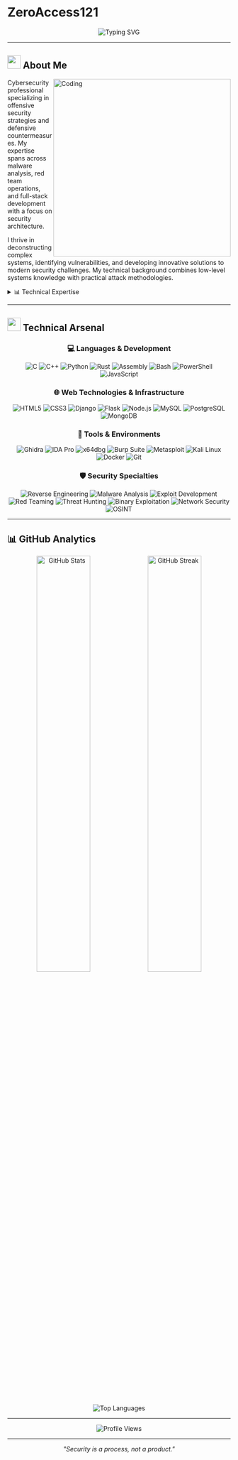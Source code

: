 # ZeroAccess121

<div align="center">
  <img src="https://readme-typing-svg.herokuapp.com?font=Fira+Code&pause=1000&color=F70000&center=true&vCenter=true&width=435&lines=Red+Team+Specialist;Malware+Analyst;Full+Stack+Developer;Security+Researcher" alt="Typing SVG" />
</div>

---

## <img src="https://raw.githubusercontent.com/Tarikul-Islam-Anik/Animated-Fluent-Emojis/master/Emojis/People%20with%20professions/Man%20Technologist%20Light%20Skin%20Tone.png" width="30" /> About Me

<img align="right" alt="Coding" width="400" src="https://cdn.dribbble.com/users/1162077/screenshots/3848914/programmer.gif">

Cybersecurity professional specializing in offensive security strategies and defensive countermeasures. My expertise spans across malware analysis, red team operations, and full-stack development with a focus on security architecture.

I thrive in deconstructing complex systems, identifying vulnerabilities, and developing innovative solutions to modern security challenges. My technical background combines low-level systems knowledge with practical attack methodologies.

<details>
<summary>📊 Technical Expertise</summary>
<br>

- 🔬 **Malware Analysis:** Static and dynamic analysis, behavioral monitoring, and sandbox evasion techniques
- 🛡️ **APT Operations:** Adversary emulation, MITRE ATT&CK implementation, and defense evasion techniques
- 🧪 **Security Tooling:** Custom exploit development, payload generation, and automated reconnaissance
- 🕸️ **Web Security:** OAuth exploitation, XSS chain development, and server-side vulnerability discovery
- 🧠 **Systems Programming:** Memory management, kernel interaction, and low-level network programming

</details>

---

## <img src="https://raw.githubusercontent.com/Tarikul-Islam-Anik/Animated-Fluent-Emojis/master/Emojis/Objects/Hammer%20and%20Wrench.png" width="30" /> Technical Arsenal

<div align="center">

### 💻 Languages & Development

![C](https://img.shields.io/badge/C-00599C?style=for-the-badge&logo=c&logoColor=white)
![C++](https://img.shields.io/badge/C++-00599C?style=for-the-badge&logo=c%2B%2B&logoColor=white)
![Python](https://img.shields.io/badge/Python-3776AB?style=for-the-badge&logo=python&logoColor=white)
![Rust](https://img.shields.io/badge/Rust-000000?style=for-the-badge&logo=rust&logoColor=white)
![Assembly](https://img.shields.io/badge/Assembly-0000FF?style=for-the-badge&logo=assemblyscript&logoColor=white)
![Bash](https://img.shields.io/badge/Bash-4EAA25?style=for-the-badge&logo=gnu-bash&logoColor=white)
![PowerShell](https://img.shields.io/badge/PowerShell-5391FE?style=for-the-badge&logo=powershell&logoColor=white)
![JavaScript](https://img.shields.io/badge/JavaScript-F7DF1E?style=for-the-badge&logo=javascript&logoColor=black)

### 🌐 Web Technologies & Infrastructure

![HTML5](https://img.shields.io/badge/HTML5-E34F26?style=for-the-badge&logo=html5&logoColor=white)
![CSS3](https://img.shields.io/badge/CSS3-1572B6?style=for-the-badge&logo=css3&logoColor=white)
![Django](https://img.shields.io/badge/Django-092E20?style=for-the-badge&logo=django&logoColor=white)
![Flask](https://img.shields.io/badge/Flask-000000?style=for-the-badge&logo=flask&logoColor=white)
![Node.js](https://img.shields.io/badge/Node.js-339933?style=for-the-badge&logo=nodedotjs&logoColor=white)
![MySQL](https://img.shields.io/badge/MySQL-4479A1?style=for-the-badge&logo=mysql&logoColor=white)
![PostgreSQL](https://img.shields.io/badge/PostgreSQL-316192?style=for-the-badge&logo=postgresql&logoColor=white)
![MongoDB](https://img.shields.io/badge/MongoDB-47A248?style=for-the-badge&logo=mongodb&logoColor=white)

### 🔧 Tools & Environments

![Ghidra](https://img.shields.io/badge/Ghidra-7D4698?style=for-the-badge)
![IDA Pro](https://img.shields.io/badge/IDA_Pro-A90533?style=for-the-badge)
![x64dbg](https://img.shields.io/badge/x64dbg-5C2D91?style=for-the-badge)
![Burp Suite](https://img.shields.io/badge/Burp_Suite-FF6633?style=for-the-badge)
![Metasploit](https://img.shields.io/badge/Metasploit-4285F4?style=for-the-badge)
![Kali Linux](https://img.shields.io/badge/Kali_Linux-557C94?style=for-the-badge&logo=kali-linux&logoColor=white)
![Docker](https://img.shields.io/badge/Docker-2496ED?style=for-the-badge&logo=docker&logoColor=white)
![Git](https://img.shields.io/badge/Git-F05032?style=for-the-badge&logo=git&logoColor=white)

### 🛡️ Security Specialties

![Reverse Engineering](https://img.shields.io/badge/Reverse_Engineering-FF5722?style=for-the-badge)
![Malware Analysis](https://img.shields.io/badge/Malware_Analysis-990000?style=for-the-badge)
![Exploit Development](https://img.shields.io/badge/Exploit_Development-5C2D91?style=for-the-badge)
![Red Teaming](https://img.shields.io/badge/Red_Teaming-B71C1C?style=for-the-badge)
![Threat Hunting](https://img.shields.io/badge/Threat_Hunting-311B92?style=for-the-badge)
![Binary Exploitation](https://img.shields.io/badge/Binary_Exploitation-880E4F?style=for-the-badge)
![Network Security](https://img.shields.io/badge/Network_Security-006064?style=for-the-badge)
![OSINT](https://img.shields.io/badge/OSINT-1B5E20?style=for-the-badge)

</div>

---

## 📊 GitHub Analytics

<div align="center">
  <img src="https://github-readme-stats.vercel.app/api?username=ZeroAccess121&show_icons=true&theme=radical&hide_border=true&count_private=true" width="49%" alt="GitHub Stats" />
  <img src="https://github-readme-streak-stats.herokuapp.com/?user=ZeroAccess121&theme=radical&hide_border=true" width="49%" alt="GitHub Streak" />
</div>

<div align="center">
  <img src="https://github-readme-stats.vercel.app/api/top-langs/?username=ZeroAccess121&theme=radical&hide_border=true&layout=compact&langs_count=8" alt="Top Languages" />
</div>

---

<div align="center">
  <img src="https://komarev.com/ghpvc/?username=ZeroAccess121&color=red&style=flat-square" alt="Profile Views" />
</div>

---

<div align="center">
  
  *"Security is a process, not a product."*

</div>
